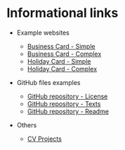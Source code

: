 # Informational links

- Example websites
  -  [Business Card - Simple](https://www.freelogoservices.com/business-cards/step2)
  -  [Business Card - Complex](https://www.canva.com/design/play?category=tACZCsHw0pA&referrer=business-cards-landing-page&utm_source=onboarding)  
  -  [Holiday Card - Simple](https://www.befunky.com/create/card-maker/)
  -  [Holiday Card - Complex](https://plus.smilebox.com)


- GitHub files examples  
  -  [GitHub repository - License](https://github.com/github/choosealicense.com/blob/gh-pages/LICENSE.md)
  -  [GitHub repository - Texts](https://gist.github.com/nicolasdao/a7adda51f2f185e8d2700e1573d8a633#file-open_source_licenses-md)
  -  [GitHub repository - Readme](https://github.com/github/choosealicense.com/blob/gh-pages/README.md)


- Others
  -  [CV Projects](https://profs.info.uaic.ro/~vcosmin/proiectetw)
